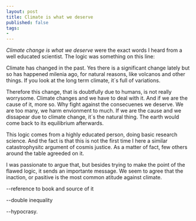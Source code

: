 ```yaml
---
layout: post
title: Climate is what we deserve
published: false
tags:
- 
---
```


*Climate change is what we deserve* were the exact words I heard from a
well educated scientist. The logic was something on this line:

  Climate has changed in the past. Yes there is a significant change
lately but so has happened milenia ago, for natural reasons, like
volcanos and other things. If you look at the long term climate, it´s
full of variations.

  Therefore this change, that is doubtfully due to humans, is not really
worrysome. Climate changes and we have to deal with it. And if we are
the cause of it, more so. Why fight against the consecuenes we deserve.
We are too many, we harm envionment to much. If we are the cause and we
dissapear due to climate change, it´s the natural thing. The earth would
come back to its equilibrium afterwards.

This logic comes from a highly educated person, doing basic research 
science. And the fact is that this is not the first time I here a
similar catastrophysitc argument of cosmis justice. As a matter of fact,
few others around the table agreeded on it.

I was passionate to argue that, but besides trying to make the point of
the flawed logic, it sends an importante message. We seem to agree that
the inaction, or pasitive is the most common atitude against climate.

--reference to book and source of it

--double inequality

--hypocrasy.
